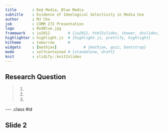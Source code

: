 ```yaml
---
title       : Red Media, Blue Media
subtitle    : Evidence of Ideological Selectivity in Media Use
author      : MJ Cho
job         : COMM 272 Presentation
logo        : RedBlue.jpg
framework   : io2012        # {io2012, html5slides, shower, dzslides, ...}
highlighter : highlight.js  # {highlight.js, prettify, highlight}
hitheme     : tomorrow      # 
widgets     : [mathjax]            # {mathjax, quiz, bootstrap}
mode        : selfcontained # {standalone, draft}
knit        : slidify::knit2slides
---
```


## Research Question

> 1. 
> 2. 
> 3. 

--- .class #id 

## Slide 2




